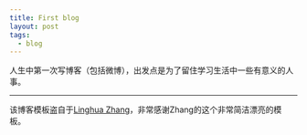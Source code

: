 ```yaml
---
title: First blog
layout: post
tags:
  - blog
---
```


人生中第一次写博客（包括微博），出发点是为了留住学习生活中一些有意义的人事。

---

该博客模板盗自于[Linghua Zhang](http://lhzhang.com/)，非常感谢Zhang的这个非常简洁漂亮的模板。
